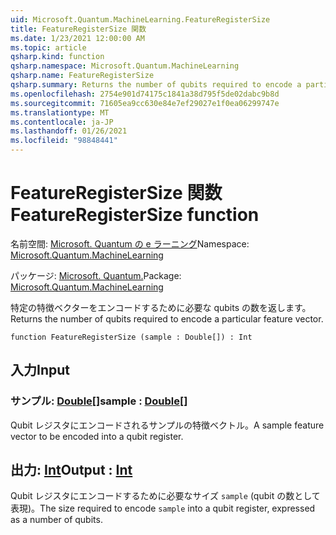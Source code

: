```yaml
---
uid: Microsoft.Quantum.MachineLearning.FeatureRegisterSize
title: FeatureRegisterSize 関数
ms.date: 1/23/2021 12:00:00 AM
ms.topic: article
qsharp.kind: function
qsharp.namespace: Microsoft.Quantum.MachineLearning
qsharp.name: FeatureRegisterSize
qsharp.summary: Returns the number of qubits required to encode a particular feature vector.
ms.openlocfilehash: 2754e901d74175c1841a38d795f5de02dabc9b8d
ms.sourcegitcommit: 71605ea9cc630e84e7ef29027e1f0ea06299747e
ms.translationtype: MT
ms.contentlocale: ja-JP
ms.lasthandoff: 01/26/2021
ms.locfileid: "98848441"
---
```

# <a name="featureregistersize-function"></a><span data-ttu-id="e115f-102">FeatureRegisterSize 関数</span><span class="sxs-lookup"><span data-stu-id="e115f-102">FeatureRegisterSize function</span></span>

<span data-ttu-id="e115f-103">名前空間: [Microsoft. Quantum の e ラーニング](xref:Microsoft.Quantum.MachineLearning)</span><span class="sxs-lookup"><span data-stu-id="e115f-103">Namespace: [Microsoft.Quantum.MachineLearning](xref:Microsoft.Quantum.MachineLearning)</span></span>

<span data-ttu-id="e115f-104">パッケージ: [Microsoft. Quantum.](https://nuget.org/packages/Microsoft.Quantum.MachineLearning)</span><span class="sxs-lookup"><span data-stu-id="e115f-104">Package: [Microsoft.Quantum.MachineLearning](https://nuget.org/packages/Microsoft.Quantum.MachineLearning)</span></span>


<span data-ttu-id="e115f-105">特定の特徴ベクターをエンコードするために必要な qubits の数を返します。</span><span class="sxs-lookup"><span data-stu-id="e115f-105">Returns the number of qubits required to encode a particular feature vector.</span></span>

```qsharp
function FeatureRegisterSize (sample : Double[]) : Int
```


## <a name="input"></a><span data-ttu-id="e115f-106">入力</span><span class="sxs-lookup"><span data-stu-id="e115f-106">Input</span></span>

### <a name="sample--double"></a><span data-ttu-id="e115f-107">サンプル: [Double](xref:microsoft.quantum.lang-ref.double)[]</span><span class="sxs-lookup"><span data-stu-id="e115f-107">sample : [Double](xref:microsoft.quantum.lang-ref.double)[]</span></span>

<span data-ttu-id="e115f-108">Qubit レジスタにエンコードされるサンプルの特徴ベクトル。</span><span class="sxs-lookup"><span data-stu-id="e115f-108">A sample feature vector to be encoded into a qubit register.</span></span>



## <a name="output--int"></a><span data-ttu-id="e115f-109">出力: [Int](xref:microsoft.quantum.lang-ref.int)</span><span class="sxs-lookup"><span data-stu-id="e115f-109">Output : [Int](xref:microsoft.quantum.lang-ref.int)</span></span>

<span data-ttu-id="e115f-110">Qubit レジスタにエンコードするために必要なサイズ `sample` (qubit の数として表現)。</span><span class="sxs-lookup"><span data-stu-id="e115f-110">The size required to encode `sample` into a qubit register, expressed as a number of qubits.</span></span>